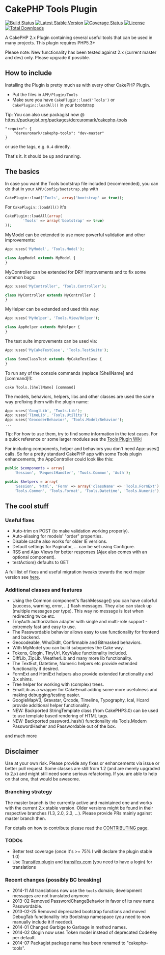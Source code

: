 # CakePHP Tools Plugin

[![Build Status](https://api.travis-ci.org/dereuromark/cakephp-tools.png?branch=master)](https://travis-ci.org/dereuromark/cakephp-tools)
[![Latest Stable Version](https://poser.pugx.org/dereuromark/cakephp-tools/v/stable.png)](https://packagist.org/packages/dereuromark/cakephp-tools)
[![Coverage Status](https://coveralls.io/repos/dereuromark/cakephp-tools/badge.png)](https://coveralls.io/r/dereuromark/cakephp-tools)
[![License](https://poser.pugx.org/dereuromark/cakephp-tools/license.png)](https://packagist.org/packages/dereuromark/cakephp-tools)
[![Total Downloads](https://poser.pugx.org/dereuromark/tools-cakephp/d/total.png)](https://packagist.org/packages/dereuromark/cakephp-tools)

A CakePHP 2.x Plugin containing several useful tools that can be used in many projects.
This plugin requires PHP5.3+

Please note: New functionality has been tested against 2.x (current master and dev) only. Please upgrade if possible.

## How to include
Installing the Plugin is pretty much as with every other CakePHP Plugin.

* Put the files in `APP/Plugin/Tools`
* Make sure you have `CakePlugin::load('Tools')` or `CakePlugin::loadAll()` in your bootstrap

Tip: You can also use packagist now @ https://packagist.org/packages/dereuromark/cakephp-tools

```
"require": {
	"dereuromark/cakephp-tools": "dev-master"
}
```
or use the tags, e.g. `0.4` directly.

That's it. It should be up and running.

## The basics

In case you want the Tools bootstrap file included (recommended), you can do that in your `APP/Config/bootstrap.php` with

```php
CakePlugin::load('Tools', array('bootstrap' => true));
```

For `CakePlugin::loadAll()` it's

```php
CakePlugin::loadAll(array(
		'Tools' => array('bootstrap' => true)
));
```



MyModel can be extended to use more powerful validation and other improvements:

```php
App::uses('MyModel', 'Tools.Model');

class AppModel extends MyModel {
}
```

MyController can be extended for DRY improvements and to fix some common bugs:

```php
App::uses('MyController', 'Tools.Controller');

class MyController extends MyController {
}
```

MyHelper can be extended and used this way:

```php
App::uses('MyHelper', 'Tools.View/Helper');

class AppHelper extends MyHelper {
}
```

The test suite improvements can be used via:

```php
App::uses('MyCakeTestCase', 'Tools.TestSuite');

class SomeClassTest extends MyCakeTestCase {
}
```

To run any of the console commands (replace [ShellName] and [command]!):

    cake Tools.[ShellName] [command]

The models, behaviors, helpers, libs and other classes are used the same way prefixing them with the plugin name:

```php
App::uses('GooglLib', 'Tools.Lib');
App::uses('TimeLib', 'Tools.Utility');
App::uses('GeocoderBehavior', 'Tools.Model/Behavior');
...
```

Tip: For how to use them, try to find some information in the test cases.
For a quick reference or some larger modules see the [Tools Plugin Wiki](https://github.com/dereuromark/cakephp-tools/wiki)

For including components, helper and behaviors you don't need App::uses() calls.
So for a pretty standard CakePHP app with some Tools plugin enhancements, the AppController could look like this:
```php
public $components = array(
	'Session', 'RequestHandler', 'Tools.Common', 'Auth');

public $helpers = array(
	'Session', 'Html', 'Form' => array('className' => 'Tools.FormExt'),
	'Tools.Common', 'Tools.Format', 'Tools.Datetime', 'Tools.Numeric');
```

## The cool stuff

### Useful fixes

* Auto-trim on POST (to make validation working properly).
* Auto-aliasing for models' "order" properties.
* Disable cache also works for older IE versions.
* Default settings for Paginator, ... can be set using Configure.
* RSS and Ajax Views for better responses (Ajax also comes with an optional component).
* testAction() defaults to GET

A full list of fixes and useful migration tweaks towards the next major version see [here](https://github.com/dereuromark/cakephp-tools/wiki/Included-fixes-and-migration-tweaks).

### Additional classes and features

* Using the Common component's flashMessage() you can have colorful (success, warning, error, ...) flash messages.
  They also can stack up (multiple messages per type). This way no message is lost when redirecting twice etc.
* TinyAuth authorization adapter with single and multi-role support - extremely fast and easy to use.
* The Passwordable behavior allows easy to use functionality for frontend and backend.
* Geocodeable, WhoDidIt, Confirmable and Bitmasked behaviors.
* With MyModel you can build subqueries the Cake way.
* Tokens, Qlogin, TinyUrl, KeyValue functionality included.
* DiffLib, ZipLib, WeatherLib and many more lib functionality.
* The TextExt, Datetime, Numeric helpers etc provide extended functionality if desired.
* FormExt and HtmlExt helpers also provide extended functionality and 3.x shims.
* Tree helper for working with (complex) trees.
* EmailLib as a wrapper for CakeEmail adding some more usefulness and making debugging/testing easier.
* GoogleMapV3, Gravatar, Qrcode, Timeline, Typography, Ical, Hcard provide additional helper functionality.
* NEW: Backported StringTemplate class (from CakePHP3.0) can be used to use template based rendering of HTML tags.
* NEW: Backported password_hash() functionality via Tools.Modern PasswordHasher and Passwordable out of the box.

and much more


## Disclaimer
Use at your own risk. Please provide any fixes or enhancements via issue or better pull request.
Some classes are still from 1.2 (and are merely upgraded to 2.x) and might still need some serious refactoring.
If you are able to help on that one, that would be awesome.

### Branching strategy
The master branch is the currently active and maintained one and works with the current 2.x stable version.
Older versions might be found in their respective branches (1.3, 2.0, 2.3, ...).
Please provide PRs mainly against master branch then.

For details on how to contribute please read the [CONTRIBUTING page](CONTRIBUTING.md).

### TODOs

* Better test coverage (once it's >= 75% I will declare the plugin stable 1.0)
* Use [Transifex plugin](https://github.com/dereuromark/cakephp-transifex) and [transifex.com](https://www.transifex.com/projects/p/tools/resources/) (you need to have a login) for translations

### Recent changes (possibly BC breaking)

* 2014-11 All translations now use the `tools` domain; development messages are not translated anymore
* 2013-02 Removed PasswordChangeBehavior in favor of its new name Passwordable.
* 2013-02-25 Removed deprecated bootstrap functions and moved DebugTab functionality into Bootstrap namespace
  (you need to now manually include it if needed).
* 2014-01 Changed Garbige to Garbage in method names.
* 2014-02 Qlogin now uses Token model instead of deprecated CodeKey per default.
* 2014-07 Packagist package name has been renamed to "cakephp-tools".
